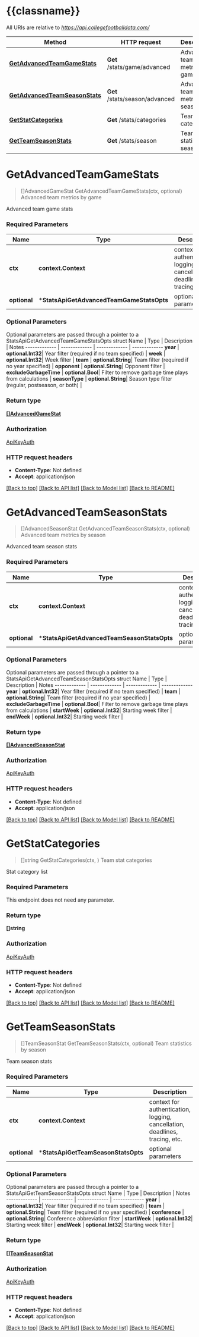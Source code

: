 # {{classname}}

All URIs are relative to *https://api.collegefootballdata.com/*

Method | HTTP request | Description
------------- | ------------- | -------------
[**GetAdvancedTeamGameStats**](StatsApi.md#GetAdvancedTeamGameStats) | **Get** /stats/game/advanced | Advanced team metrics by game
[**GetAdvancedTeamSeasonStats**](StatsApi.md#GetAdvancedTeamSeasonStats) | **Get** /stats/season/advanced | Advanced team metrics by season
[**GetStatCategories**](StatsApi.md#GetStatCategories) | **Get** /stats/categories | Team stat categories
[**GetTeamSeasonStats**](StatsApi.md#GetTeamSeasonStats) | **Get** /stats/season | Team statistics by season

# **GetAdvancedTeamGameStats**
> []AdvancedGameStat GetAdvancedTeamGameStats(ctx, optional)
Advanced team metrics by game

Advanced team game stats

### Required Parameters

Name | Type | Description  | Notes
------------- | ------------- | ------------- | -------------
 **ctx** | **context.Context** | context for authentication, logging, cancellation, deadlines, tracing, etc.
 **optional** | ***StatsApiGetAdvancedTeamGameStatsOpts** | optional parameters | nil if no parameters

### Optional Parameters
Optional parameters are passed through a pointer to a StatsApiGetAdvancedTeamGameStatsOpts struct
Name | Type | Description  | Notes
------------- | ------------- | ------------- | -------------
 **year** | **optional.Int32**| Year filter (required if no team specified) | 
 **week** | **optional.Int32**| Week filter | 
 **team** | **optional.String**| Team filter (required if no year specified) | 
 **opponent** | **optional.String**| Opponent filter | 
 **excludeGarbageTime** | **optional.Bool**| Filter to remove garbage time plays from calculations | 
 **seasonType** | **optional.String**| Season type filter (regular, postseason, or both) | 

### Return type

[**[]AdvancedGameStat**](AdvancedGameStat.md)

### Authorization

[ApiKeyAuth](../README.md#ApiKeyAuth)

### HTTP request headers

 - **Content-Type**: Not defined
 - **Accept**: application/json

[[Back to top]](#) [[Back to API list]](../README.md#documentation-for-api-endpoints) [[Back to Model list]](../README.md#documentation-for-models) [[Back to README]](../README.md)

# **GetAdvancedTeamSeasonStats**
> []AdvancedSeasonStat GetAdvancedTeamSeasonStats(ctx, optional)
Advanced team metrics by season

Advanced team season stats

### Required Parameters

Name | Type | Description  | Notes
------------- | ------------- | ------------- | -------------
 **ctx** | **context.Context** | context for authentication, logging, cancellation, deadlines, tracing, etc.
 **optional** | ***StatsApiGetAdvancedTeamSeasonStatsOpts** | optional parameters | nil if no parameters

### Optional Parameters
Optional parameters are passed through a pointer to a StatsApiGetAdvancedTeamSeasonStatsOpts struct
Name | Type | Description  | Notes
------------- | ------------- | ------------- | -------------
 **year** | **optional.Int32**| Year filter (required if no team specified) | 
 **team** | **optional.String**| Team filter (required if no year specified) | 
 **excludeGarbageTime** | **optional.Bool**| Filter to remove garbage time plays from calculations | 
 **startWeek** | **optional.Int32**| Starting week filter | 
 **endWeek** | **optional.Int32**| Starting week filter | 

### Return type

[**[]AdvancedSeasonStat**](AdvancedSeasonStat.md)

### Authorization

[ApiKeyAuth](../README.md#ApiKeyAuth)

### HTTP request headers

 - **Content-Type**: Not defined
 - **Accept**: application/json

[[Back to top]](#) [[Back to API list]](../README.md#documentation-for-api-endpoints) [[Back to Model list]](../README.md#documentation-for-models) [[Back to README]](../README.md)

# **GetStatCategories**
> []string GetStatCategories(ctx, )
Team stat categories

Stat category list

### Required Parameters
This endpoint does not need any parameter.

### Return type

**[]string**

### Authorization

[ApiKeyAuth](../README.md#ApiKeyAuth)

### HTTP request headers

 - **Content-Type**: Not defined
 - **Accept**: application/json

[[Back to top]](#) [[Back to API list]](../README.md#documentation-for-api-endpoints) [[Back to Model list]](../README.md#documentation-for-models) [[Back to README]](../README.md)

# **GetTeamSeasonStats**
> []TeamSeasonStat GetTeamSeasonStats(ctx, optional)
Team statistics by season

Team season stats

### Required Parameters

Name | Type | Description  | Notes
------------- | ------------- | ------------- | -------------
 **ctx** | **context.Context** | context for authentication, logging, cancellation, deadlines, tracing, etc.
 **optional** | ***StatsApiGetTeamSeasonStatsOpts** | optional parameters | nil if no parameters

### Optional Parameters
Optional parameters are passed through a pointer to a StatsApiGetTeamSeasonStatsOpts struct
Name | Type | Description  | Notes
------------- | ------------- | ------------- | -------------
 **year** | **optional.Int32**| Year filter (required if no team specified) | 
 **team** | **optional.String**| Team filter (required if no year specified) | 
 **conference** | **optional.String**| Conference abbreviation filter | 
 **startWeek** | **optional.Int32**| Starting week filter | 
 **endWeek** | **optional.Int32**| Starting week filter | 

### Return type

[**[]TeamSeasonStat**](TeamSeasonStat.md)

### Authorization

[ApiKeyAuth](../README.md#ApiKeyAuth)

### HTTP request headers

 - **Content-Type**: Not defined
 - **Accept**: application/json

[[Back to top]](#) [[Back to API list]](../README.md#documentation-for-api-endpoints) [[Back to Model list]](../README.md#documentation-for-models) [[Back to README]](../README.md)

